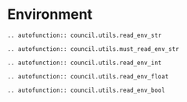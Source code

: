# Environment

```{eval-rst}
.. autofunction:: council.utils.read_env_str
```

```{eval-rst}
.. autofunction:: council.utils.must_read_env_str
```

```{eval-rst}
.. autofunction:: council.utils.read_env_int
```

```{eval-rst}
.. autofunction:: council.utils.read_env_float
```

```{eval-rst}
.. autofunction:: council.utils.read_env_bool
```
